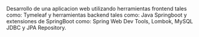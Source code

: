 Desarrollo de una aplicacion web utilizando herramientas frontend tales como: Tymeleaf y herramientas backend tales como: Java Springboot y extensiones de SpringBoot como: Spring Web Dev Tools, Lombok, MySQL JDBC y JPA Repository.

